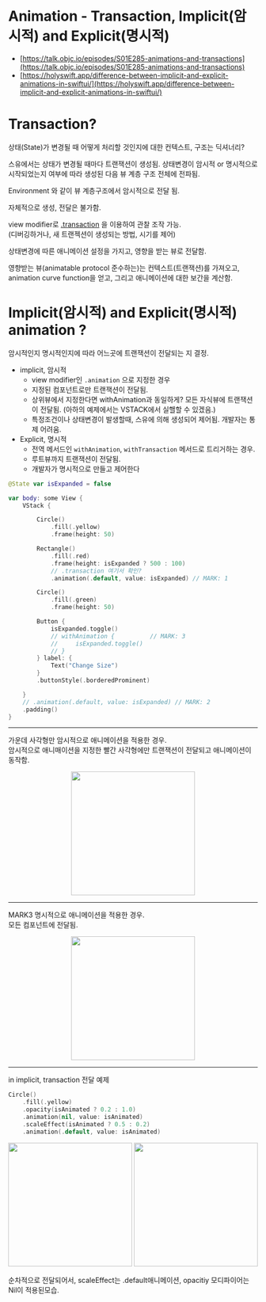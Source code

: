 # Animation - Transaction, Implicit(암시적) and Explicit(명시적)

- [https://talk.objc.io/episodes/S01E285-animations-and-transactions](https://talk.objc.io/episodes/S01E285-animations-and-transactions)
- [https://holyswift.app/difference-between-implicit-and-explicit-animations-in-swiftui/](https://holyswift.app/difference-between-implicit-and-explicit-animations-in-swiftui/)

# Transaction?

상태(State)가 변경될 때 어떻게 처리할 것인지에 대한 컨텍스트, 구조는 딕셔너리?

스유에서는 상태가 변경될 때마다 트랜잭션이 생성됨. 상태변경이 암시적 or 명시적으로 시작되었는지 여부에 따라 생성된 다음 뷰 계층 구조 전체에 전파됨. 

Environment 와 같이 뷰 계층구조에서 암시적으로 전달 됨.  

자체적으로 생성, 전달은 불가함. 

view modifier로 [.transaction](https://developer.apple.com/documentation/swiftui/view/transaction(_:)) 을 이용하여 관찰 조작 가능.  
(디버깅하거나, 새 트랜젝션이 생성되는 방법, 시기를 제어)  

상태변경에 따른 애니메이션 설정을 가지고, 영향을 받는 뷰로 전달함. 

영향받는 뷰(animatable protocol 준수하는)는 컨텍스트(트랜잭션)를 가져오고, animation curve function을 얻고, 그리고 애니메이션에 대한 보간을 계산함. 




# Implicit(암시적) and Explicit(명시적) animation ?

암시적인지 명시적인지에 따라 어느곳에 트랜잭션이 전달되는 지 결정. 

* implicit, 암시적
  - view modifier인 ```.animation``` 으로 지정한 경우
  - 지정된 컴포넌트로만 트랜잭션이 전달됨.
  - 상위뷰에서 지정한다면 withAnimation과 동일하게? 모든 자식뷰에 트랜잭션이 전달됨. (아하의 예제에서는 VSTACK에서 실핼할 수 있겠음.)
  - 특정조건이나 상태변경이 발생할때, 스유에 의해 생성되어 제어됨. 개발자는 통제 어려움. 
* Explicit, 명시적
  - 전역 메서드인 ```withAnimation```, ```withTransaction``` 메서드로 트리거하는 경우.
  - 루트뷰까지 트랜잭션이 전달됨.
  - 개발자가 명시적으로 만들고 제어한다



```swift
@State var isExpanded = false

var body: some View {
    VStack {

        Circle()
            .fill(.yellow)
            .frame(height: 50)

        Rectangle()
            .fill(.red)
            .frame(height: isExpanded ? 500 : 100)
            // .transaction 여기서 확인?
            .animation(.default, value: isExpanded) // MARK: 1

        Circle()
            .fill(.green)
            .frame(height: 50)

        Button {
            isExpanded.toggle()
            // withAnimation {          // MARK: 3
            //     isExpanded.toggle()
            // }
        } label: {
            Text("Change Size")
        }
        .buttonStyle(.borderedProminent)

    }
    // .animation(.default, value: isExpanded) // MARK: 2
    .padding()
}
```

---

가운데 사각형만 암시적으로 애니메이션을 적용한 경우.   
암시적으로 애니매이션을 지정한 빨간 사각형에만 트랜잭션이 전달되고 애니메이션이 동작함.  

<p align="center">
  <img height="250" src="https://github.com/jaehoon9186/study/assets/83233720/75c46bd9-af41-4c14-933b-a75926c5a685">
</p>


---

MARK3 명시적으로 애니메이션을 적용한 경우.  
모든 컴포넌트에 전달됨.  

<p align="center">
  <img height="250" src="https://github.com/jaehoon9186/study/assets/83233720/f95c75b7-d047-4cee-870a-193beebf5151">
</p>


---
in implicit, transaction 전달 예제

```swift
Circle()
    .fill(.yellow)
    .opacity(isAnimated ? 0.2 : 1.0)
    .animation(nil, value: isAnimated)
    .scaleEffect(isAnimated ? 0.5 : 0.2)
    .animation(.default, value: isAnimated)
```

<p align="center">
  <img height="250" src="https://github.com/jaehoon9186/study/assets/83233720/60ace990-d222-44c0-97cd-ddb1f757039b">
  <img height="250" src="https://github.com/jaehoon9186/study/assets/83233720/db972282-81a1-401d-bb55-9134f1aa43d9">
</p>


순차적으로 전달되어서, scaleEffect는 .default애니메이션, opacitiy 모디파이어는 Nil이 적용된모습.
